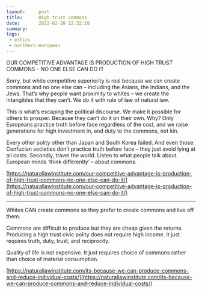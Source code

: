 ```yaml
---
layout:     post
title:      High trust commons
date:       2022-02-20 12:32:18
summary:    
tags:
 - ethics
 - northern-european
---
```


OUR COMPETITIVE ADVANTAGE IS PRODUCTION OF HIGH TRUST COMMONS – NO ONE ELSE CAN DO IT

Sorry, but white competitive superiority is real because we can create commons and no one else can – including the Asians, the Indians, and the Jews. That’s why people want proximity to whites – we create the intangibles that they can’t. We do it with rule of law of natural law.

This is what’s escaping the political discourse. We make it possible for others to prosper. Because they can’t do it on their own. Why? Only Europeans practice truth before face regardless of the cost, and we raise generations for high investment in, and duty to the commons, not kin.

Every other polity other than Japan and South Korea failed. And even those Confucian societies don’t practice truth before face – they just avoid lying at all costs. Secondly, travel the world. Listen to what people talk about. European minds ‘think differently’ – about commons.

[https://naturallawinstitute.com/our-competitive-advantage-is-production-of-high-trust-commons-no-one-else-can-do-it/](https://naturallawinstitute.com/our-competitive-advantage-is-production-of-high-trust-commons-no-one-else-can-do-it/)

------------

Whites CAN create commons so they prefer to create commons and live off them.

Commons are difficult to produce but they are cheap given the returns. Producing a high trust civic polity does not require high income. it just requires truth, duty, trust, and reciprocity.

Quality of life is not expensive. It just requires choice of commons rather than choice of material consumption.

[https://naturallawinstitute.com/its-because-we-can-produce-commons-and-reduce-individual-costs/](https://naturallawinstitute.com/its-because-we-can-produce-commons-and-reduce-individual-costs/)